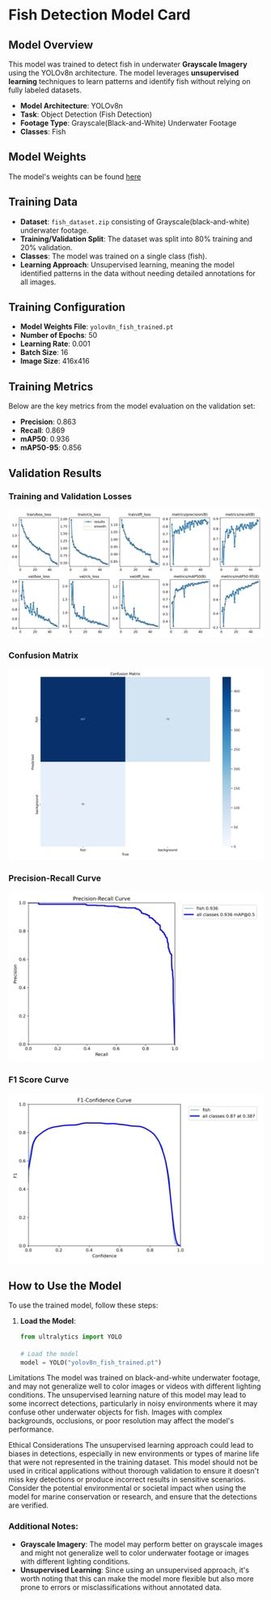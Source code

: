 # Fish Detection Model Card

## Model Overview
This model was trained to detect fish in underwater **Grayscale Imagery** using the YOLOv8n architecture. The model leverages **unsupervised learning** techniques to learn patterns and identify fish without relying on fully labeled datasets.

- **Model Architecture**: YOLOv8n
- **Task**: Object Detection (Fish Detection)
- **Footage Type**: Grayscale(Black-and-White) Underwater Footage
- **Classes**: Fish

## Model Weights
The model's weights can be found [here](./yolov8n_fish_trained.pt)

## Training Data
- **Dataset**: `fish_dataset.zip` consisting of Grayscale(black-and-white) underwater footage.
- **Training/Validation Split**: The dataset was split into 80% training and 20% validation.
- **Classes**: The model was trained on a single class (fish).
- **Learning Approach**: Unsupervised learning, meaning the model identified patterns in the data without needing detailed annotations for all images.

## Training Configuration
- **Model Weights File**: `yolov8n_fish_trained.pt`
- **Number of Epochs**: 50
- **Learning Rate**: 0.001
- **Batch Size**: 16
- **Image Size**: 416x416

## Training Metrics
Below are the key metrics from the model evaluation on the validation set:

- **Precision**: 0.863
- **Recall**: 0.869
- **mAP50**: 0.936
- **mAP50-95**: 0.856

## Validation Results
### Training and Validation Losses
![Training and Validation Losses](./train/results.png)

### Confusion Matrix
![Confusion Matrix](./train/confusion_matrix.png)

### Precision-Recall Curve
![Precision-Recall Curve](./train/PR_curve.png)

### F1 Score Curve
![F1 Score Curve](./train/F1_curve.png)


## How to Use the Model

To use the trained model, follow these steps:

1. **Load the Model**:
   ```python
   from ultralytics import YOLO

   # Load the model
   model = YOLO("yolov8n_fish_trained.pt")

Limitations
The model was trained on black-and-white underwater footage, and may not generalize well to color images or videos with different lighting conditions.
The unsupervised learning nature of this model may lead to some incorrect detections, particularly in noisy environments where it may confuse other underwater objects for fish.
Images with complex backgrounds, occlusions, or poor resolution may affect the model's performance.

Ethical Considerations
The unsupervised learning approach could lead to biases in detections, especially in new environments or types of marine life that were not represented in the training dataset.
This model should not be used in critical applications without thorough validation to ensure it doesn't miss key detections or produce incorrect results in sensitive scenarios.
Consider the potential environmental or societal impact when using the model for marine conservation or research, and ensure that the detections are verified.

### Additional Notes:
- **Grayscale Imagery**: The model may perform better on grayscale images and might not generalize well to color underwater footage or images with different lighting conditions.
- **Unsupervised Learning**: Since using an unsupervised approach, it's worth noting that this can make the model more flexible but also more prone to errors or misclassifications without annotated data.


